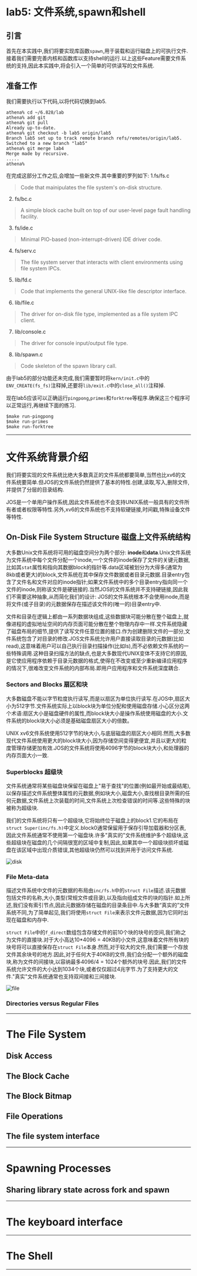 # lab5: 文件系统,spawn和shell

## 引言
首先在本实践中,我们将要实现库函数`spawn`,用于装载和运行磁盘上的可执行文件.接着我们需要完善内核和函数库以支持shell的运行.以上这些Feature需要文件系统的支持,因此本实践中,将会引入一个简单的可供读写的文件系统.

## 准备工作
我们需要执行以下代码,以将代码切换到lab5.
```
athena% cd ~/6.828/lab
athena% add git
athena% git pull
Already up-to-date.
athena% git checkout -b lab5 origin/lab5
Branch lab5 set up to track remote branch refs/remotes/origin/lab5.
Switched to a new branch "lab5"
athena% git merge lab4
Merge made by recursive.
.....
athena%
```

在完成这部分工作之后,会增加一些新文件.其中重要的罗列如下:
1.fs/fs.c
> Code that mainipulates the file system's on-disk structure.
2. fs/bc.c
> A simple block cache built on top of our user-level page fault handling facility.
3. fs/ide.c
> Minimal PIO-based (non-interrupt-driven) IDE driver code.
4. fs/serv.c
> The file system server that interacts with client environments using file system IPCs.
5. lib/fd.c
> Code that implements the general UNIX-like file descriptor interface.
6. lib/file.c
> The driver for on-disk file type, implemented as a file system IPC client.
7. lib/console.c
> The driver for console input/output file type.
8. lib/spawn.c
> Code skeleton of the spawn library call.


由于lab5的部分功能还未完成,我们需要暂时将`kern/init.c`中的`ENV_CREATE(fs_fs)`注释掉,还要将`lib/exit.c`中的`close_all()`注释掉.

现在lab5应该可以正确运行`pingpong`,`primes`和`forktree`等程序.确保这三个程序可以正常运行,再继续下面的练习.
```
$make run-pingpong
$make run-primes
$make run-forktree
```

---

# 文件系统背景介绍
我们将要实现的文件系统比绝大多数真正的文件系统都要简单,当然也比xv6的文件系统要简单.但JOS的文件系统仍然提供了基本的特性.创建,读取,写入,删除文件,并提供了分层的目录结构.

JOS是一个单用户操作系统,因此文件系统也不会支持UNIX系统一般具有的文件所有者或者权限等特性.另外,xv6的文件系统也不支持软硬链接,时间戳,特殊设备文件等特性.

## On-Disk File System Structure 磁盘上文件系统结构
大多数Unix文件系统将可用的磁盘空间分为两个部分: **inode**和**data**.Unix文件系统为文件系统中每个文件分配一个inode,一个文件的inode保存了文件的关键元数据,比如其`stat`属性和指向其数据block的指针等.data区域被划分为大得多(通常为8kb或者更大)的block,文件系统在其中保存文件数据或者目录元数据.目录entry包含了文件名和文件对应的inode指针;如果文件系统中的多个目录entry指向同一个文件的inode,则称该文件是硬链接的.当然JOS的文件系统并不支持硬链接,因此我们不需要这种抽象,从而简化我们的设计: JOS的文件系统根本不会使用inode,而是将文件(或子目录)的元数据保存在描述该文件的(唯一的)目录entry中.

文件和目录在逻辑上都由一系列数据块组成,这些数据块可能分散在整个磁盘上,就像进程的虚拟地址空间的内存页面可能分散在整个物理内存中一样.文件系统隐藏了磁盘布局的细节,提供了读写文件任意位置的接口.作为创建删除文件的一部分,文件系统包含了对目录的修改.JOS文件系统允许用户直接读取目录的元数据(比如read),这意味着用户可以自己执行目录扫描操作(比如ls),而不必依赖文件系统的一些特殊调用.这种目录扫描方法的缺点,也是大多数现代UNIX变体不支持它的原因,是它使应用程序依赖于目录元数据的格式,使得在不改变或至少重新编译应用程序的情况下,很难改变文件系统的内部布局.即用户应用程序和文件系统深度耦合.

### Sectors and Blocks 扇区和块
大多数磁盘不能以字节粒度执行读写,而是以扇区为单位执行读写.在JOS中,扇区大小为512字节.文件系统实际上以block块为单位分配和使用磁盘存储.小心区分这两个术语:扇区大小是磁盘硬件的属性,而block块大小是操作系统使用磁盘的大小.文件系统的block块大小必须是基础磁盘扇区大小的倍数。

UNIX xv6文件系统使用512字节的块大小,与底层磁盘的扇区大小相同.然而,大多数现代文件系统使用更大的block块大小,因为存储空间变得更便宜,并且以更大的粒度管理存储更加有效.JOS的文件系统将使用4096字节的block块大小,和处理器的内存页面大小一致.

### Superblocks 超级块
文件系统通常将某些磁盘块保留在磁盘上"易于查找"的位置(例如最开始或最结尾),以保存描述文件系统整体属性的元数据,例如块大小,磁盘大小,查找根目录所需的任何元数据,文件系统上次装载的时间,文件系统上次检查错误的时间等.这些特殊的块被称为超级块.

我们的文件系统将只有一个超级块,它将始终位于磁盘上的block1.它的布局在`struct Super(inc/fs.h)`中定义.block0通常保留用于保存引导加载器和分区表,因此文件系统通常不使用第一个磁盘块.许多"真实的"文件系统维护多个超级块,这些超级块在磁盘的几个间隔很宽的区域中复制,因此,如果其中一个超级块损坏或磁盘在该区域中出现介质错误,其他超级块仍然可以找到并用于访问文件系统.

![disk](../images/disk.png)

### File Meta-data
描述文件系统中文件的元数据的布局由`inc/fs.h`中的`struct File`描述.该元数据包括文件的名称,大小,类型(常规文件或目录),以及指向组成文件的块的指针.如上所述,我们没有索引节点,因此元数据存储在磁盘的目录条目中.与大多数“真实的”文件系统不同,为了简单起见,我们将使用`struct File`来表示文件元数据,因为它同时出现在磁盘和内存中.

`struct File`中的`f_direct`数组包含存储文件的前10个块的块号的空间,我们称之为文件的直接块.对于大小高达10*4096 = 40KB的小文件,这意味着文件所有块的块号将可以直接保存在`struct File`本身.然而,对于较大的文件,我们需要一个存放文件其余块号的地方.因此,对于任何大于40KB的文件,我们会分配一个额外的磁盘块,称为文件的间接块,以容纳最多4096/4 = 1024个额外的块号.因此,我们的文件系统允许文件的大小达到1034个块,或者仅仅超过4兆字节.为了支持更大的文件."真实"文件系统通常也支持双间接和三间接块.

![file](../images/file.png)

### Directories versus Regular Files

---

# The File System
## Disk Access
## The Block Cache
## The Block Bitmap
## File Operations
## The file system interface

---

# Spawning Processes
## Sharing library state across fork and spawn

---

# The keyboard interface

---

# The Shell














---
